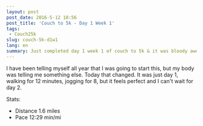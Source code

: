 ```yaml
---
layout: post
post_date: 2016-5-12 18:56
post_title: 'Couch to 5k - Day 1 Week 1'
tags:
 - Couch25k
slug: couch-5k-d1w1
lang: en
summary: Just completed day 1 week 1 of couch to 5k & it was bloody awesome.
---
```

I have been telling myself all year that I was going to start this, but my body was telling me something else. Today that changed. It was just day 1, walking for 12 minutes, jogging for 8, but it feels perfect and I can't wait for day 2.

Stats:

* Distance 1.6 miles
* Pace 12:29 min/mi

 <a href="https://brid.gy/publish/twitter"></a>

